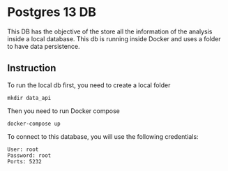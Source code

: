 # Postgres 13 DB
This DB has the objective of the store all the information of the analysis inside a local database. This db is running inside Docker and uses a folder to have data persistence.

## Instruction
To run the local db first, you need to create a local folder
```
mkdir data_api
```
Then you need to run Docker compose
```
docker-compose up
```
To connect to this database, you will use the following credentials:

```
User: root
Password: root
Ports: 5232
```